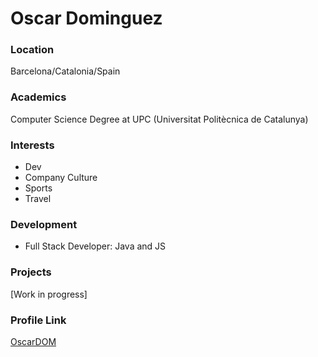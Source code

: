 # Oscar Dominguez

### Location

Barcelona/Catalonia/Spain

### Academics

Computer Science Degree at UPC (Universitat Politècnica de Catalunya)

### Interests

- Dev
- Company Culture
- Sports
- Travel

### Development

- Full Stack Developer: Java and JS

### Projects

[Work in progress]

### Profile Link

[OscarDOM](https://github.com/dominguezcelada)
